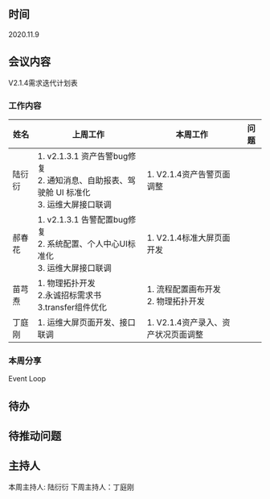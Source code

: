 ## 时间

2020.11.9

## 会议内容

V2.1.4需求迭代计划表

### 工作内容

| 姓名   | 上周工作                                                                                                                 | 本周工作                                       | 问题 |
| ------ | ------------------------------------------------------------------------------------------------------------------------ | ---------------------------------------------- | ---- |
| 陆衍衍 | 1. v2.1.3.1 资产告警bug修复 <br> 2. 通知消息、自助报表、驾驶舱 UI 标准化<br>3. 运维大屏接口联调                     | 1. V2.1.4资产告警页面调整                    |      |
| 郝春花 | 1. v2.1.3.1 告警配置bug修复 <br> 2. 系统配置、个人中心UI标准化<br>3. 运维大屏接口联调    | 1. V2.1.4标准大屏页面开发                 |
| 苗芎焘 | 1. 物理拓扑开发 <br> 2.永诚招标需求书   <br>3.transfer组件优化  <br> | 1. 流程配置画布开发 <br>2. 物理拓扑开发 |
| 丁庭刚 | 1. 运维大屏页面开发、接口联调  | 1. V2.1.4资产录入、资产状况页面调整                             |      |

### 本周分享
Event Loop


## 待办

## 待推动问题

## 主持人

本周主持人: 陆衍衍
下周主持人：丁庭刚
